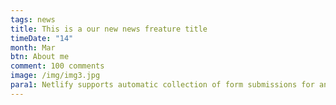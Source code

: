```yaml
---
tags: news
title: This is a our new news freature title
timeDate: "14"
month: Mar
btn: About me
comment: 100 comments
image: /img/img3.jpg
para1: Netlify supports automatic collection of form submissions for any HTML form on your site, with no database required. Trigger an email, slack notification, or webhook with each form submission.
---
```

